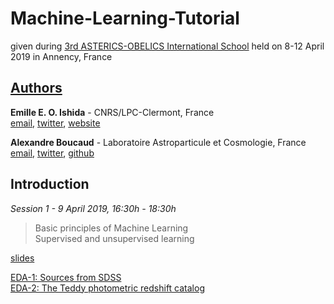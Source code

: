 # Machine-Learning-Tutorial

given during [3rd ASTERICS-OBELICS International School](https://indico.in2p3.fr/event/18333/) held on 8-12 April 2019 in Annency, France 

## [Authors](https://aboucaud.github.io/adaix-ml-tutorial/slides/intro)

**Emille E. O. Ishida** - CNRS/LPC-Clermont, France  
[email][mei], [twitter][tei], [website][wei]

**Alexandre Boucaud** - Laboratoire Astroparticule et Cosmologie, France  
[email][mab], [twitter][tab], [github][gab]

[mei]: mailto:emilleishida@gmail.com
[tei]: https://twitter.com/emilleishida
[wei]: https://www.emilleishida.com

[mab]: mailto:aboucaud@lal.in2p3.fr
[tab]: https://twitter.com/alxbcd
[gab]: https://github.com/aboucaud

## Introduction
*Session 1 - 9 April 2019, 16:30h - 18:30h*

> Basic principles of Machine Learning  
> Supervised and unsupervised learning  

[slides](slides/)  

[EDA-1: Sources from SDSS](notebooks/EDA1_SDSS.ipynb)  
[EDA-2: The Teddy photometric redshift catalog](notebooks/EDA2_PhotoZ.ipynb)  


